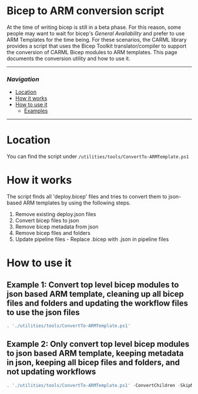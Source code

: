 # Bicep to ARM conversion script

At the time of writing bicep is still in a beta phase. For this reason, some people may want to wait for bicep's _General Availability_ and prefer to use ARM Templates for the time being.
For these scenarios, the CARML library provides a script that uses the Bicep Toolkit translator/compiler to support the conversion of CARML Bicep modules to ARM templates.
This page documents the conversion utility and how to use it.

---

### _Navigation_

- [Location](#location)
- [How it works](#what-it-does)
- [How to use it](#how-to-use-it)
  - [Examples](#examples)

---
# Location

You can find the script under `/utilities/tools/ConvertTo-ARMTemplate.ps1`

# How it works

The script finds all 'deploy.bicep' files and tries to convert them to json-based ARM templates
by using the following steps.
1. Remove existing deploy.json files
1. Convert bicep files to json
1. Remove bicep metadata from json
1. Remove bicep files and folders
1. Update pipeline files - Replace .bicep with .json in pipeline files

# How to use it

## Example 1: Convert top level bicep modules to json based ARM template, cleaning up all bicep files and folders and updating the workflow files to use the json files

```powershell
. './utilities/tools/ConvertTo-ARMTemplate.ps1'
```

## Example 2: Only convert top level bicep modules to json based ARM template, keeping metadata in json, keeping all bicep files and folders, and not updating workflows

```powershell
. './utilities/tools/ConvertTo-ARMTemplate.ps1' -ConvertChildren -SkipMetadataCleanup -SkipBicepCleanUp -SkipWorkflowUpdate
```
